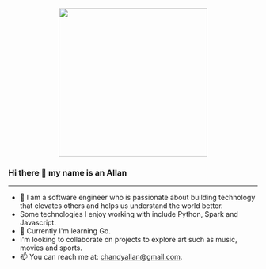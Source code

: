 <div id="header" align="center">
<img src="https://logosbynick.com/wp-content/uploads/2022/07/Animation.gif" width="300"/>
</div>

### Hi there 👋 my name is an Allan
---


- 🤖 I am a software engineer who is passionate about building technology that elevates others and helps us understand the world better.
-  Some technologies I enjoy working with include Python, Spark and Javascript.
- 🌱 Currently I'm learning Go.
-  I'm looking to collaborate on projects to explore art such as music, movies and sports.
- 📫 You can reach me at: chandyallan@gmail.com.


<!--
**achandy/achandy** is a ✨ _special_ ✨ repository because its `README.md` (this file) appears on your GitHub profile.

Here are some ideas to get you started:
- 🔭 I’m currently working on ...
- 🌱 I’m currently learning ...
- 👯 I’m looking to collaborate on ...
- 🤔 I’m looking for help with ...
- 💬 Ask me about ...
- 📫 How to reach me: ...
- 😄 Pronouns: ...
- ⚡ Fun fact: ...
-->
